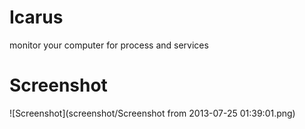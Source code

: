 Icarus
============

monitor your computer for process and services

Screenshot
==========
![Screenshot](screenshot/Screenshot from 2013-07-25 01:39:01.png)
